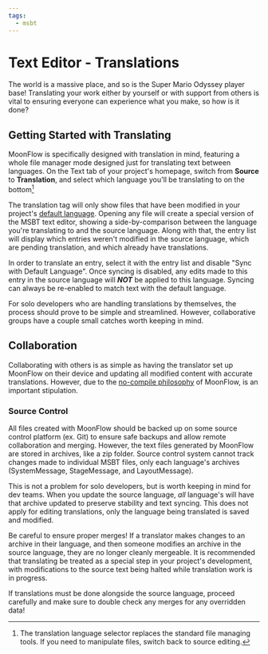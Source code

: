 ```yaml
---
tags:
  - msbt
---
```


# Text Editor - Translations
The world is a massive place, and so is the Super Mario Odyssey player base! Translating your work either by yourself or with support from others is vital to ensuring everyone can experience what you make, so how is it done?

## Getting Started with Translating
MoonFlow is specifically designed with translation in mind, featuring a whole file manager mode designed just for translating text between languages. On the Text tab of your project's homepage, switch from **Source** to **Translation**, and select which language you'll be translating to on the bottom[^1]

[^1]: The translation language selector replaces the standard file managing tools. If you need to manipulate files, switch back to source editing.

The translation tag will only show files that have been modified in your project's [default language](../introduction.md#language). Opening any file will create a special version of the MSBT text editor, showing a side-by-comparison between the language you're translating to and the source language. Along with that, the entry list will display which entries weren't modified in the source language, which are pending translation, and which already have translations.

In order to translate an entry, select it with the entry list and disable "Sync with Default Language". Once syncing is disabled, any edits made to this entry in the source language will ***NOT*** be applied to this language. Syncing can always be re-enabled to match text with the default language.

For solo developers who are handling translations by themselves, the process should prove to be simple and streamlined. However, collaborative groups have a couple small catches worth keeping in mind.

## Collaboration
Collaborating with others is as simple as having the translator set up MoonFlow on their device and updating all modified content with accurate translations. However, due to the [no-compile philosophy](#technical.md) of MoonFlow, is an important stipulation.

### Source Control
All files created with MoonFlow should be backed up on some source control platform (ex. Git) to ensure safe backups and allow remote collaboration and merging. However, the text files generated by MoonFlow are stored in archives, like a zip folder. Source control system cannot track changes made to individual MSBT files, only each language's archives (SystemMessage, StageMessage, and LayoutMessage).

This is not a problem for solo developers, but is worth keeping in mind for dev teams. When you update the source language, *all* language's will have that archive updated to preserve stability and text syncing. This does not apply for editing translations, only the language being translated is saved and modified.

Be careful to ensure proper merges! If a translator makes changes to an archive in their language, and then someone modifies an archive in the source language, they are no longer cleanly mergeable. It is recommended that translating be treated as a special step in your project's development, with modifications to the source text being halted while translation work is in progress.

If translations must be done alongside the source language, proceed carefully and make sure to double check any merges for any overridden data!